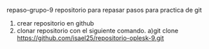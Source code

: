  repaso-grupo-9
repositorio para repasar
pasos para practica de git
1. crear repositorio en github
2. clonar repositorio con el siguiente comando. a)git clone https://github.com/isael25/repositorio-oplesk-9.git
